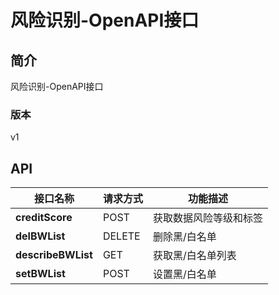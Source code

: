 # 风险识别-OpenAPI接口


## 简介
风险识别-OpenAPI接口

### 版本

v1


## API
|接口名称|请求方式|功能描述|
|---|---|---|
|**creditScore**|POST|获取数据风险等级和标签|
|**delBWList**|DELETE|删除黑/白名单|
|**describeBWList**|GET|获取黑/白名单列表|
|**setBWList**|POST|设置黑/白名单|


